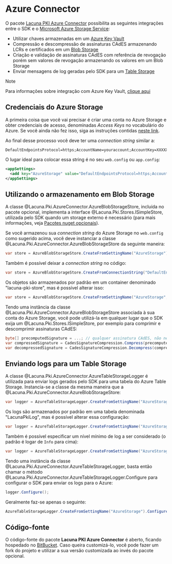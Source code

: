 ﻿# Azure Connector

O pacote [Lacuna PKI Azure Connector](https://www.nuget.org/packages/Lacuna.Pki.AzureConnector/) possibilita as seguintes integrações entre o SDK e o [Microsoft Azure Storage Service](https://azure.microsoft.com/pt-br/services/storage/):

* Utilizar chaves armazenadas em um [Azure Key Vault](https://azure.microsoft.com/pt-br/services/key-vault/)
* Compressão e descompressão de assinaturas CAdES armazenando LCRs e certificados em um [Blob Storage](https://docs.microsoft.com/pt-br/azure/storage/storage-dotnet-how-to-use-blobs)
* Criação e validação de assinaturas CAdES com referência de revogação porém sem valores de revogação armazenando os valores em um Blob Storage
* Enviar mensagens de log geradas pelo SDK para um [Table Storage](https://docs.microsoft.com/pt-br/azure/storage/storage-dotnet-how-to-use-tables)

> [!NOTE]
> Para informações sobre integração com Azure Key Vault, [clique aqui](key-vault.md)

## Credenciais do Azure Storage

A primeira coisa que você vai precisar é criar uma conta no Azure Storage e obter credenciais de acesso, denominadas *Access Keys* no vocabulário do Azure. Se você ainda não fez isso, siga as instruções contidas [neste link](https://azure.microsoft.com/pt-br/documentation/articles/storage-create-storage-account/).

Ao final desse processo você deve ter uma *connection string* similar a:

    DefaultEndpointsProtocol=https;AccountName=youraccount;AccountKey=XXXXXXXXXX==

O lugar ideal para colocar essa string é no seu `web.config` ou `app.config`:

```xml
<appSettings>
  <add key="AzureStorage" value="DefaultEndpointsProtocol=https;AccountName=youraccount;AccountKey=XXXXXXXXXX==" />
</appSettings>
```

## Utilizando o armazenamento em Blob Storage

A classe @Lacuna.Pki.AzureConnector.AzureBlobStorageStore, incluída no pacote opcional, implementa a interface @Lacuna.Pki.Stores.ISimpleStore, utilizada pelo SDK quando um storage externo é necessário (para mais informações, veja [Pacotes nuget opcionais](index.md)).

Se você armazenou sua *connection string* do Azure Storage no `web.config` como sugerido acima, você deve instanciar a classe @Lacuna.Pki.AzureConnector.AzureBlobStorageStore da seguinte maneira:

```csharp
var store = AzureBlobStorageStore.CreateFromSettingName("AzureStorage"); // ou o que você colocou no atributo "key" da tag appSetting
```

Também é possível deixar a *connection string* no código:

```csharp
var store = AzureBlobStorageStore.CreateFromConnectionString("DefaultEndpointsProtocol=https;AccountName=youraccount;AccountKey=XXXXXXXXXX==");
```

Os objetos são armazenados por padrão em um container denominado "lacuna-pki-store", mas é possível alterar isso:

```csharp
var store = AzureBlobStorageStore.CreateFromSettingName("AzureStorage", "my-container");
```

Tendo uma instância da classe @Lacuna.Pki.AzureConnector.AzureBlobStorageStore associada à sua conta do Azure Storage, você pode utilizá-la em qualquer lugar que o SDK exija um @Lacuna.Pki.Stores.ISimpleStore, por exemplo para comprimir e descomprimir assinaturas CAdES:

```csharp
byte[] precomputedSignature = ...; // qualquer assinatura CAdES, não necessariamente feita com o SDK
var compressedSignature = CadesSignatureCompression.Compress(precomputedSignature, store);
var decompressedSignature = CadesSignatureCompression.Decompress(compressedSignature, store);
```

## Enviando logs para um Table Storage

A classe @Lacuna.Pki.AzureConnector.AzureTableStorageLogger é utilizada para enviar logs gerados pelo SDK para uma tabela do Azure Table Storage. Instancia-se a classe da mesma maneira que a @Lacuna.Pki.AzureConnector.AzureBlobStorageStore:

```csharp
var logger = AzureTableStorageLogger.CreateFromSettingName("AzureStorage"); // ou o que você colocou no atributo "key" da tag appSetting
```

Os logs são armazenados por padrão em uma tabela denominada "LacunaPkiLog", mas é possível alterar essa configuração:

```csharp
var logger = AzureTableStorageLogger.CreateFromSettingName("AzureStorage", "MyTable");
```

Também é possível especificar um nível mínimo de log a ser considerado (o padrão é logar de `Info` para cima):

```csharp
var logger = AzureTableStorageLogger.CreateFromSettingName("AzureStorage", minLevel: LogLevels.Trace); // this would log A LOT, use only for diagnostics
```

Tendo uma instância da classe @Lacuna.Pki.AzureConnector.AzureTableStorageLogger, basta então chamar o método @Lacuna.Pki.AzureConnector.AzureTableStorageLogger.Configure para configurar o SDK para enviar os logs para o Azure:

```csharp
logger.Configure();
```

Geralmente faz-se apenas o seguinte:

```csharp
AzureTableStorageLogger.CreateFromSettingName("AzureStorage").Configure();
```

## Código-fonte

O código-fonte do pacote **Lacuna PKI Azure Connector** é aberto, ficando hospedado no [BitBucket](https://bitbucket.org/Lacunas/pkiazureconnector). Caso queira customizá-lo, você pode fazer um fork do projeto e utilizar a sua versão customizada ao invés do pacote opcional.
